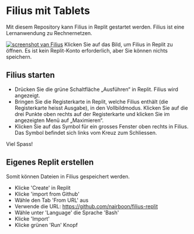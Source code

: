 # Filius mit Tablets

Mit diesem Repository kann Filius in Replit gestartet werden. Filius ist eine Lernanwendung zu Rechnernetzen.

[![screenshot van Filius](filius_screenshot.png)](https://replit.com/@exby23/filius?embed=true)
Klicken Sie auf das Bild, um Filius in Replit zu öffnen. Es ist kein Replit-Konto erforderlich, aber Sie können nichts speichern.

## Filius starten
- Drücken Sie die grüne Schaltfläche „Ausführen“ in Replit. Filius wird angezeigt.
- Bringen Sie die Registerkarte in Replit, welche Filius enthält (die Registerkarte heisst Ausgabe), in den Vollbildmodus. Klicken Sie auf die drei Punkte oben rechts auf der Registerkarte und klicken Sie im angezeigten Menü auf „Maximieren“.
- Klicken Sie auf das Symbol für ein grosses Fenster oben rechts in Filius. Das Symbol befindet sich links vom Kreuz zum Schliessen.

Viel Spass!


## Eigenes Replit erstellen
Somit können Dateien in Filius gespeichert werden.

- Klicke 'Create' in Replit
- Klicke 'import from Github'
- Wähle den Tab 'From URL' aus
- Verwende die URL: https://github.com/nairboon/filius-replit
- Wähle unter 'Language' die Sprache 'Bash'
- Klicke 'Import'
- Klicke grünen 'Run' Knopf

